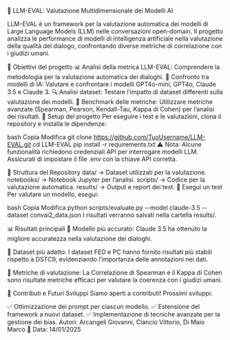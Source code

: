 🚀 LLM-EVAL: Valutazione Multidimensionale dei Modelli AI

LLM-EVAL è un framework per la valutazione automatica dei modelli di Large Language Models (LLM) nelle conversazioni open-domain. Il progetto analizza le performance di modelli di intelligenza artificiale nella valutazione della qualità del dialogo, confrontando diverse metriche di correlazione con i giudizi umani.

📌 Obiettivi del progetto
📊 Analisi della metrica LLM-EVAL: Comprendere la metodologia per la valutazione automatica dei dialoghi.
🤖 Confronto tra modelli di IA: Valutare e confrontare i modelli GPT4o-mini, GPT4o, Claude 3.5 e Claude 3.
🔍 Analisi dataset: Testare l’impatto di dataset differenti sulla valutazione dei modelli.
🎯 Benchmark delle metriche: Utilizzare metriche avanzate (Spearman, Pearson, Kendall-Tau, Kappa di Cohen) per l’analisi dei risultati.
🔧 Setup del progetto
Per eseguire i test e le valutazioni, clona il repository e installa le dipendenze:

bash
Copia
Modifica
git clone https://github.com/TuoUsername/LLM-EVAL.git
cd LLM-EVAL
pip install -r requirements.txt
⚠️ Nota: Alcune funzionalità richiedono credenziali API per interrogare modelli LLM. Assicurati di impostare il file .env con la chiave API corretta.

📂 Struttura del Repository
data/ → Dataset utilizzati per la valutazione.
notebooks/ → Notebook Jupyter per l’analisi.
scripts/ → Codice per la valutazione automatica.
results/ → Output e report dei test.
🚀 Esegui un test
Per valutare un modello, esegui:

bash
Copia
Modifica
python scripts/evaluate.py --model claude-3.5 --dataset convai2_data.json
I risultati verranno salvati nella cartella results/.

📊 Risultati principali
📌 Modello più accurato: Claude 3.5 ha ottenuto la migliore accuratezza nella valutazione dei dialoghi.

📌 Dataset più adatto: I dataset FED e PC hanno fornito risultati più stabili rispetto a DSTC9, evidenziando l’importanza delle annotazioni nei dati.

📌 Metriche di valutazione: La Correlazione di Spearman e il Kappa di Cohen sono risultate metriche efficaci per valutare la coerenza con i giudizi umani.

📢 Contributi e Futuri Sviluppi
Siamo aperti a contributi! Prossimi sviluppi:

✅ Ottimizzazione dei prompt per ciascun modello.
✅ Estensione del framework a nuovi dataset.
✅ Implementazione di tecniche avanzate per la gestione dei bias.
Autori: Arcangeli Giovanni, Ciancio Vittorio, Di Maio Marco
📅 Data: 14/01/2025
